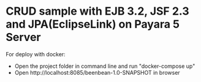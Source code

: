 # CRUD sample with EJB 3.2, JSF 2.3 and JPA(EclipseLink) on Payara 5 Server
For deploy with docker:
  - Open the project folder in command line and run  "docker-compose up"
  - Open http://localhost:8085/beenbean-1.0-SNAPSHOT in browser
